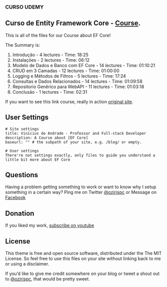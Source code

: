 ### CURSO UDEMY

## Curso de Entity Framework Core - [Course](http://www.udemy.com/course/efcore-aspnetcore-webapi-sqlserver/).

This is all of the files for our Course about EF Core!

The Summary is:

  01. Introdução - 4 lectures - Time: 18:25
  02. Instalações - 2 lectures - Time: 06:12
  03. Modelo de Dados e Banco com EF Core - 14 lectures - Time: 01:10:21
  04. CRUD em 3 Camadas - 12 lectures - Time: 01:00:00
  05. Logging e Métodos de Filtros - 5 lectures - Time: 17:24
  06. Consultas e Dados Relacionados - 14 lectures - Time: 01:09:58
  07. Repositorio Genêrico para WebAPI - 11 lectures - Time: 01:03:18
  08. Conclusão - 1 lectures - Time: 02:31

If you want to see this link course, really in action [original site](http://www.programadamente.com/).

## User Settings

```
# Site settings
title: Vinícius de Andrade - Professor and Full-stack Developer
description: A Course about [EF Core]
baseurl: "" # the subpath of your site, e.g. /blog/ or empty.

# User settings
There're not settings exactly, only files to guide you understand a little bit more about EF Core
```

## Questions

Having a problem getting something to work or want to know why I setup something in a certain way? Ping me on Twitter [@ozirispc](https://twitter.com/ozirispc) or Message on [Facebook](http://facebook.com/ozirispc)

## Donation

If you liked my work, [subscribe on youtube](https://www.youtube.com/user/ozirispc?sub_confirmation=1)

## License

This theme is free and open source software, distributed under the The MIT License. So feel free to use this files on your site without linking back to me or using a disclaimer.

If you’d like to give me credit somewhere on your blog or tweet a shout out to [@ozirispc](https://twitter.com/ozirispc), that would be pretty sweet.
